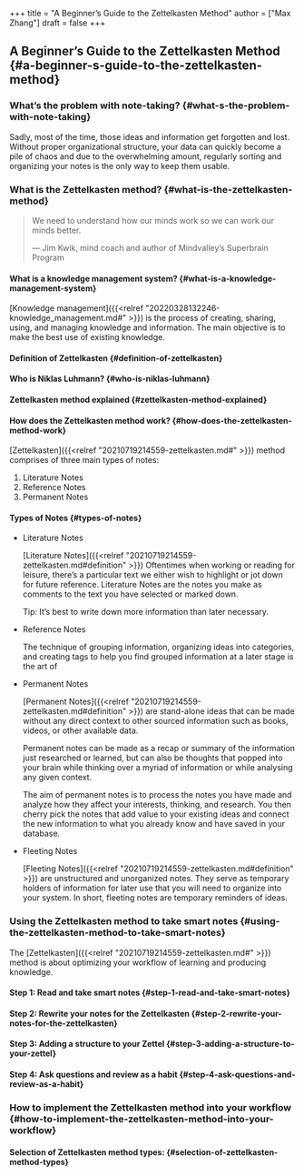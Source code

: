 +++
title = "A Beginner’s Guide to the Zettelkasten Method"
author = ["Max Zhang"]
draft = false
+++

## A Beginner’s Guide to the Zettelkasten Method {#a-beginner-s-guide-to-the-zettelkasten-method}


### What’s the problem with note-taking? {#what-s-the-problem-with-note-taking}

Sadly, most of the time, those ideas and information get forgotten and lost.
Without proper organizational structure, your data can quickly become a pile of
chaos and due to the overwhelming amount, regularly sorting and organizing your
notes is the only way to keep them usable.


### What is the Zettelkasten method? {#what-is-the-zettelkasten-method}

> We need to understand how our minds work so we can work our minds better.
>
> — Jim Kwik, mind coach and author of Mindvalley’s Superbrain Program


#### What is a knowledge management system? {#what-is-a-knowledge-management-system}

[Knowledge management]({{<relref "20220328132246-knowledge_management.md#" >}}) is the process of creating, sharing, using, and managing
knowledge and information. The main objective is to make the best use of
existing knowledge.


#### Definition of Zettelkasten {#definition-of-zettelkasten}


#### Who is Niklas Luhmann? {#who-is-niklas-luhmann}


#### Zettelkasten method explained {#zettelkasten-method-explained}


#### How does the Zettelkasten method work? {#how-does-the-zettelkasten-method-work}

[Zettelkasten]({{<relref "20210719214559-zettelkasten.md#" >}}) method comprises of three main types of notes:

1.  Literature Notes
2.  Reference Notes
3.  Permanent Notes


#### Types of Notes {#types-of-notes}

<!--list-separator-->

-  Literature Notes

    [Literature Notes]({{<relref "20210719214559-zettelkasten.md#definition" >}})
    Oftentimes when working or reading for leisure, there’s a particular text we
    either wish to highlight or jot down for future reference. Literature Notes are
    the notes you make as comments to the text you have selected or marked down.

    Tip: It’s best to write down more information than later necessary.

<!--list-separator-->

-  Reference Notes

    The technique of grouping information, organizing ideas into categories, and
    creating tags to help you find grouped information at a later stage is the art
    of

<!--list-separator-->

-  Permanent Notes

    [Permanent Notes]({{<relref "20210719214559-zettelkasten.md#definition" >}}) are stand-alone ideas that can be made without any direct
    context to other sourced information such as books, videos, or other available
    data.

    Permanent notes can be made as a recap or summary of the information just
    researched or learned, but can also be thoughts that popped into your brain
    while thinking over a myriad of information or while analysing any given
    context.

    The aim of permanent notes is to process the notes you have made and analyze how
    they affect your interests, thinking, and research. You then cherry pick the
    notes that add value to your existing ideas and connect the new information to
    what you already know and have saved in your database.

<!--list-separator-->

-  Fleeting Notes

    [Fleeting Notes]({{<relref "20210719214559-zettelkasten.md#definition" >}}) are unstructured and unorganized notes. They serve as temporary
    holders of information for later use that you will need to organize into your
    system. In short, fleeting notes are temporary reminders of ideas.


### Using the Zettelkasten method to take smart notes {#using-the-zettelkasten-method-to-take-smart-notes}

The [Zettelkasten]({{<relref "20210719214559-zettelkasten.md#" >}}) method is about optimizing your workflow of learning and
producing knowledge.


#### Step 1: Read and take smart notes {#step-1-read-and-take-smart-notes}


#### Step 2: Rewrite your notes for the Zettelkasten {#step-2-rewrite-your-notes-for-the-zettelkasten}


#### Step 3: Adding a structure to your Zettel {#step-3-adding-a-structure-to-your-zettel}


#### Step 4: Ask questions and review as a habit {#step-4-ask-questions-and-review-as-a-habit}


### How to implement the Zettelkasten method into your workflow {#how-to-implement-the-zettelkasten-method-into-your-workflow}


#### Selection of Zettelkasten method types: {#selection-of-zettelkasten-method-types}